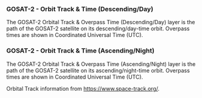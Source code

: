 ### GOSAT-2 - Orbit Track & Time (Descending/Day)
The GOSAT-2 Orbital Track & Overpass Time (Descending/Day) layer is the path of the GOSAT-2 satellite on its descending/day-time orbit. Overpass times are shown in Coordinated Universal Time (UTC).

### GOSAT-2 - Orbit Track & Time (Ascending/Night)
The GOSAT-2 Orbital Track & Overpass Time (Ascending/Night) layer is the path of the GOSAT-2 satellite on its ascending/night-time orbit. Overpass times are shown in Coordinated Universal Time (UTC).


Orbital Track information from <https://www.space-track.org/>.